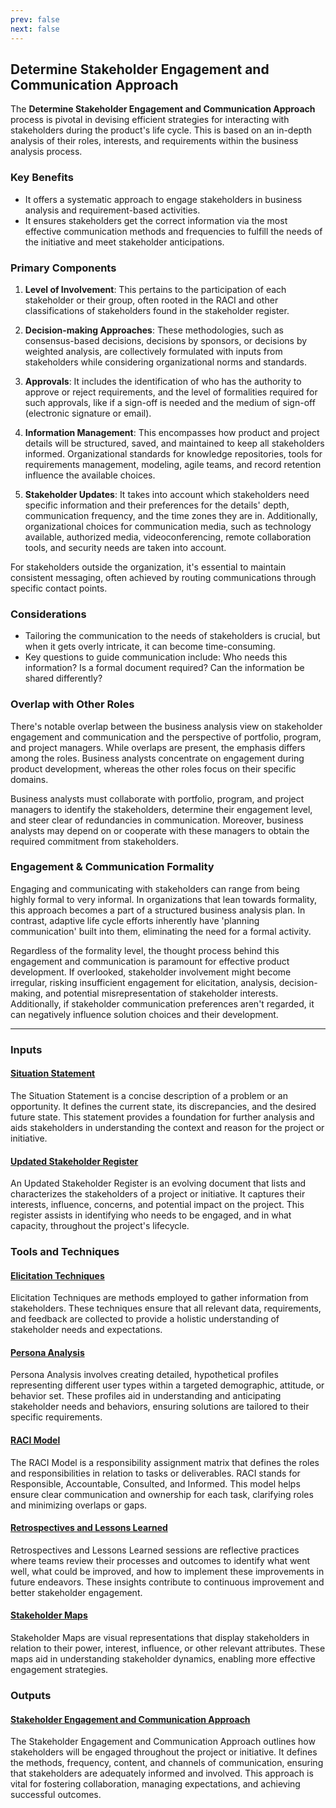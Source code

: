 ```yaml
---
prev: false
next: false
---
```


## Determine Stakeholder Engagement and Communication Approach

The **Determine Stakeholder Engagement and Communication Approach** process is pivotal in devising efficient strategies for interacting with stakeholders during the product's life cycle. This is based on an in-depth analysis of their roles, interests, and requirements within the business analysis process.

### Key Benefits

- It offers a systematic approach to engage stakeholders in business analysis and requirement-based activities.
- It ensures stakeholders get the correct information via the most effective communication methods and frequencies to fulfill the needs of the initiative and meet stakeholder anticipations.

### Primary Components

1. **Level of Involvement**: This pertains to the participation of each stakeholder or their group, often rooted in the RACI and other classifications of stakeholders found in the stakeholder register.

2. **Decision-making Approaches**: These methodologies, such as consensus-based decisions, decisions by sponsors, or decisions by weighted analysis, are collectively formulated with inputs from stakeholders while considering organizational norms and standards.

3. **Approvals**: It includes the identification of who has the authority to approve or reject requirements, and the level of formalities required for such approvals, like if a sign-off is needed and the medium of sign-off (electronic signature or email).

4. **Information Management**: This encompasses how product and project details will be structured, saved, and maintained to keep all stakeholders informed. Organizational standards for knowledge repositories, tools for requirements management, modeling, agile teams, and record retention influence the available choices.

5. **Stakeholder Updates**: It takes into account which stakeholders need specific information and their preferences for the details' depth, communication frequency, and the time zones they are in. Additionally, organizational choices for communication media, such as technology available, authorized media, videoconferencing, remote collaboration tools, and security needs are taken into account.

For stakeholders outside the organization, it's essential to maintain consistent messaging, often achieved by routing communications through specific contact points.

### Considerations

- Tailoring the communication to the needs of stakeholders is crucial, but when it gets overly intricate, it can become time-consuming.
- Key questions to guide communication include: Who needs this information? Is a formal document required? Can the information be shared differently?

### Overlap with Other Roles

There's notable overlap between the business analysis view on stakeholder engagement and communication and the perspective of portfolio, program, and project managers. While overlaps are present, the emphasis differs among the roles. Business analysts concentrate on engagement during product development, whereas the other roles focus on their specific domains.

Business analysts must collaborate with portfolio, program, and project managers to identify the stakeholders, determine their engagement level, and steer clear of redundancies in communication. Moreover, business analysts may depend on or cooperate with these managers to obtain the required commitment from stakeholders.

### Engagement & Communication Formality

Engaging and communicating with stakeholders can range from being highly formal to very informal. In organizations that lean towards formality, this approach becomes a part of a structured business analysis plan. In contrast, adaptive life cycle efforts inherently have 'planning communication' built into them, eliminating the need for a formal activity.

Regardless of the formality level, the thought process behind this engagement and communication is paramount for effective product development. If overlooked, stakeholder involvement might become irregular, risking insufficient engagement for elicitation, analysis, decision-making, and potential misrepresentation of stakeholder interests. Additionally, if stakeholder communication preferences aren't regarded, it can negatively influence solution choices and their development.

---

### Inputs

#### [Situation Statement](/content/gist/business-analysis/inputs-outputs/assessment-of-business-value.md)

The Situation Statement is a concise description of a problem or an opportunity. It defines the current state, its discrepancies, and the desired future state. This statement provides a foundation for further analysis and aids stakeholders in understanding the context and reason for the project or initiative.

#### [Updated Stakeholder Register](/content/gist/business-analysis/inputs-outputs/assessment-of-business-value.md)

An Updated Stakeholder Register is an evolving document that lists and characterizes the stakeholders of a project or initiative. It captures their interests, influence, concerns, and potential impact on the project. This register assists in identifying who needs to be engaged, and in what capacity, throughout the project's lifecycle.

### Tools and Techniques

#### [Elicitation Techniques](/content/gist/business-analysis/tools-techniques/benchmarking.md)

Elicitation Techniques are methods employed to gather information from stakeholders. These techniques ensure that all relevant data, requirements, and feedback are collected to provide a holistic understanding of stakeholder needs and expectations.

#### [Persona Analysis](/content/gist/business-analysis/tools-techniques/benchmarking.md)

Persona Analysis involves creating detailed, hypothetical profiles representing different user types within a targeted demographic, attitude, or behavior set. These profiles aid in understanding and anticipating stakeholder needs and behaviors, ensuring solutions are tailored to their specific requirements.

#### [RACI Model](/content/gist/business-analysis/tools-techniques/benchmarking.md)

The RACI Model is a responsibility assignment matrix that defines the roles and responsibilities in relation to tasks or deliverables. RACI stands for Responsible, Accountable, Consulted, and Informed. This model helps ensure clear communication and ownership for each task, clarifying roles and minimizing overlaps or gaps.

#### [Retrospectives and Lessons Learned](/content/gist/business-analysis/tools-techniques/benchmarking.md)

Retrospectives and Lessons Learned sessions are reflective practices where teams review their processes and outcomes to identify what went well, what could be improved, and how to implement these improvements in future endeavors. These insights contribute to continuous improvement and better stakeholder engagement.

#### [Stakeholder Maps](/content/gist/business-analysis/tools-techniques/benchmarking.md)

Stakeholder Maps are visual representations that display stakeholders in relation to their power, interest, influence, or other relevant attributes. These maps aid in understanding stakeholder dynamics, enabling more effective engagement strategies.

### Outputs

#### [Stakeholder Engagement and Communication Approach](/content/gist/business-analysis/inputs-outputs/assessment-of-business-value.md)

The Stakeholder Engagement and Communication Approach outlines how stakeholders will be engaged throughout the project or initiative. It defines the methods, frequency, content, and channels of communication, ensuring that stakeholders are adequately informed and involved. This approach is vital for fostering collaboration, managing expectations, and achieving successful outcomes.
